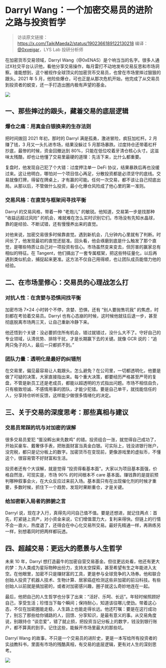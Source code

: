 # Darryl Wang：一个加密交易员的进阶之路与投资哲学

> 访谈原文链接：https://x.com/TaikiMaeda2/status/1902366189122130218
> 编译：[@0xveigar](https://x.com/0xVeigar)，LYS Lab 投研分析师 

在加密货币交易领域，Darryl Wang（@0xENAS）是个响当当的名字。很多人通过X社交平台认识他，看他分享交易操作，每月雷打不动地发布交易反思和市场洞察。谁能想到，这个被视作全球顶尖的加密货币交易员，也曾在市场里摔过狠狠的跟头。2021 年 5 月，他险些爆仓，可也正是从那次危机开始，他完成了从交易员到投资者的蜕变，还一手打造出圈内极有声望的基金。

![](https://cdn.jsdelivr.net/gh/zey9991/mdpic/image.png)

## 一、那些摔过的跟头，藏着交易的底层逻辑

### 爆仓之痛：用真金白银换来的生存法则

把时间拨回 2021 年初，那时的 Darryl 满是孤勇，激进冒险，疯狂加杠杆。2 月赚了钱，3 月又一头扎进市场，结果没躲过 5 月那场暴跌。过度持仓还带着杠杆抄底，最惨的时候，资金回撤达到 80%，只能在低位咬着牙清仓核心头寸。这滋味太残酷，却也让他懂了交易里最硬的道理：先活下来，比什么都重要。

复盘时，他发现自己犯了个大错：过度押注单一 DeFi 协议，结果暴跌后再也没缓过来。这让他明白，哪怕对一个项目信心再足，分散投资都是必须坚守的底线。交易就像打牌，得留在牌桌上，才有赢的可能。任何一次交易，都不该让自己彻底出局。从那以后，不管做什么投资，最小化爆仓风险成了他心里的第一准则。

### 交易风格：在直觉与框架间寻找平衡

Darryl 的交易风格，带着一种 “老炮儿” 的敏锐。他知道，交易第一步是找那种 “收益远超过风险” 的机会，难就难在怎么实时识别它们。市场没有先知水晶球，靠的是经验、不断试错，还有慢慢养出来的直觉。

对他来说，加密交易很多时候靠直觉。遇到新机会，几分钟内心里就有了判断。时间长了，他发现最初的直觉还挺准。回头看，他会琢磨到底是什么触发了那个直觉，是哪些特质让自己对一项投资有信心。市场虽然变来变去，但厉害的赢家总有相似的特征。在 Tangent，他们搞出了一套专属框架，把这些特征量化，以后再遇到类似机会，捕捉起来更准。这方法不仅自己用得顺，也让团队成员能借力他的经验。

## 二、在市场里修心：交易员的心理战怎么打

### 对抗人性：在贪婪与恐惧间找平衡

加密市场 7×24 小时转个不停，贪婪、恐惧，还有 “别人要抛售坑我” 的焦虑，时刻都在考验着交易员。Darryl 也有心态崩的时候，这时候他就往后退一步，甚至彻底脱离市场两三天，让自己重新冷静下来。

他还悟到个关键：没必要抓住所有机会，错过就错过，没什么大不了。守好自己的专业领域，认清优势、排除干扰，才是长期赢下去的关键。就像 GCR 说的：“追两只兔子的人，最后一只都抓不到。”

### 团队力量：透明化是最好的纠错剂

在交易里，偏见最容易让人栽跟头。怎么避免？在公司里，一切都透明化，他要是做了可疑的决策，大家直接指出来。每个重大决策，都要经历严格甚至严苛的复盘，不管是新员工还是老成员，都能以超透明的方式指出问题。市场不相信自负，只有极致坦诚、不感情用事的团队，才能少犯错。要是自己单干，就找能信任的人，分享持仓听听反馈，这样能少做很多情绪化的决定。

## 三、关于交易的深度思考：那些真相与建议

### 交易员常踩的坑与对加密的误解

很多交易员爱犯 “蛋没孵出来先数鸡” 的错。投资组合一涨，就觉得自己成功了，开始买豪车、戴奢侈手表，把账面财富当真金白银。可实际上，钱没进银行账户，没完税，都只是记分板上的数字。加密货币在变现前，更像游戏里的虚拟币，不懂这个，很容易管不好财富和生活。

投资者还有个大误解，就是觉得 “投资得看基本面”。大家以为项目基本面强，价格自然涨，可现实是，市场 90% 的时间根本不 care 基本面。赚钱靠的是提前预判哪种叙事会火，在大众反应过来前入场。基本面只有在出现催化剂的时候才重要，多数时候，抓住下一个趋势，发现时果断重仓，才是关键。

### 给加密新入局者的肺腑之言

Darryl 说，现在才入行，真得先问问自己值不值。要是还想进，就记住两点：首先，盯紧链上资产，对小资金来说，它们增值潜力大，复利来得快。但链上的行情不会一直火，热度退了，还得会在中心化交易所交易。最好先精通一样，再熟练另一样，别想着同时把两样都玩透。

## 四、超越交易：更远大的愿景与人生哲学

未来 10 年，Darryl 想打造最牛的加密自营交易基金。但往更远处看，他还有更大的梦：为人类成为星际物种出份力，支持太空探索，甚至希望有生之年能进入太空。在他眼里，加密不只是赚财富的工具，更是参与全球竞争的入场券。他和联合创始人投资了机器人技术、生物计算、居家癌症检测这些非加密的前沿科技。有些创始人以前就是搞加密的，或者对加密感兴趣，圈子就这么奇妙地连在一起。

最后，他把自己的人生哲学也分享了出来：“活好、乐呵、长远”。年轻时候照顾好自己，享受生活；珍惜当下每个瞬间；保持耐心，知道该往哪儿使劲。带着这心态，不仅在加密圈能走稳，人生路上也能走得长远。他还叮嘱：要是在这行成功了，别忘了那些给你铺路的人，回馈、分享知识，是最有意义的事。从交易角度说，别跟持仓 “谈恋爱”，错了就止损，把投资当记分板上的数字，钱没到银行账户，都不算真的到手。记住这些，能躲开市场里最大的那些坑。

Darryl Wang 的故事，不只是一个交易员的进阶史，更是一本写给所有投资者的实战教科书，里面有市场的残酷真相，有交易的底层逻辑，更有对人生的深刻思考。

![](https://cdn.jsdelivr.net/gh/zey9991/mdpic/202409301525035.png)

